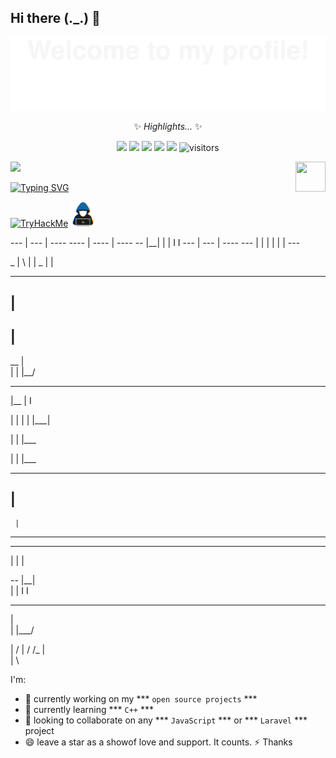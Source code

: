 ## Hi there (._.) 👋

![](assets/Bottom_up.svg)

<!--   my-icons -->
<p align="center"> ✨ <i>Highlights...</i> ✨ </p>
<p align="center">
    <a href="https://github.com/BEPb/BEPb"><img src="https://img.shields.io/badge/status-updating-brightgreen.svg"></a>
    <a href="https://github.com/python/cpython"><img src="https://img.shields.io/badge/Python-3.12-FF1493.svg"></a>
    <a href="https://github.com/BEPb/BEPb/graphs/contributors"><img src="https://img.shields.io/github/contributors/BEPb/BEPb?color=blue"></a>
    <a href="https://github.com/BEPb/BEPb/stargazers"><img src="https://img.shields.io/github/stars/BEPb/BEPb.svg?logo=github"></a>
    <a href="https://github.com/BEPb/BEPb/network/members"><img src="https://img.shields.io/github/forks/BEPb/BEPb.svg?color=blue&logo=github"></a>
    <img src="https://visitor-badge.laobi.icu/badge?page_id=BEPb.BEPb" alt="visitors"/>   
</p>

<!--   my-header-img -->
![](./src/header_.png)
<a href="https://www.python.org/"><img src="https://upload.wikimedia.org/wikipedia/commons/c/c3/Python-logo-notext.svg" align="right" height="48" width="48" ></a>


<!--   my-ticker -->    
[![Typing SVG](https://readme-typing-svg.herokuapp.com?color=%2336BCF7&center=true&vCenter=true&width=600&lines=Hi+there+👋,+I+am+Andrej+Marinchenko;+Welcome+to+My+Profile!;Over+4+years+of+programming+experience;Always+learning+new+things+;Machine+learning+enthusiast+;Kaggle+community+member)](https://git.io/typing-svg)


<a href="https://tryhackme.com/signup?referrer=6606c6ff813081fdb556602e"><img src="https://tryhackme-badges.s3.amazonaws.com/andrej.marinchenko.png" alt="TryHackMe"></a>
<img src = "https://github.com/0xAbdulKhalid/0xAbdulKhalid/raw/main/assets/mdImages/about_me.gif" width = 40px>

<span>
  --- 
 |
  ---
     |   
 ---- 
 ----
 |
 ----
 |
 ----
  --
 |__|  
 |  |
 I  I
  ---  
 |
  ---
     | 
 ----
  ---
 |   |
 |   |
 |   |
  ---

  _
 | \ | 
 |  \_
 |   |


 ----
 |
 ----
 |
 ----
 
  __
 |  \
 |   |
 |__/



  ---
 |__
 |
 I

 |   |
 |   |
 |___|

 |
 |
 |___

 |
 |
 |___

  ---  
 |
  ---
     | 
 ----

 __ __
   |
   |
   |

  --
 |__|  
 |  |
 I  I

  ___
 |   \
 |
 |___/


 |   /
 |  /
  /_
 |  \
 |   \

 </span>

I'm:

- 🔭 currently working on my *** `open source projects` ***
- 🌱 currently learning *** `C++` ***
- 👯 looking to collaborate on any *** `JavaScript` *** or *** `Laravel` *** project
- 😄 leave a star as a showof love and support. It counts. ⚡ Thanks
<!-- 💬 Ask me about ...
- 📫 How to reach me: ...
- 😄🤔 Pronouns: ...
- ⚡ Fun fact: ...
-->
